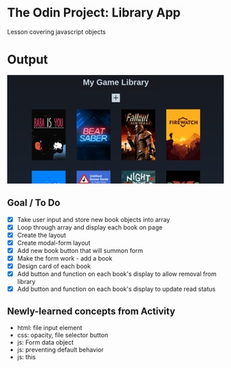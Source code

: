 # The Odin Project: Library App
Lesson covering javascript objects

# Output
![Game Library](./assets/library.png)

## Goal / To Do
- [x] Take user input and store new book objects into array
- [x] Loop through array and display each book on page
- [x] Create the layout
- [x] Create modal-form layout
- [x] Add new book button that will summon form
- [x] Make the form work -  add a book
- [x] Design card of each book
- [x] Add button and function on each book's display to allow removal from library
- [x] Add button and function on each book's display to update read status

## Newly-learned concepts from Activity
- html: file input element
- css: opacity, file selector button 
- js: Form data object
- js: preventing default behavior
- js: this